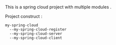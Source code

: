 This is a spring cloud project with multiple modules .

Project construct :

    my-spring-cloud
      --my-spring-cloud-register
      --my-spring-cloud-server
      --my-spring-cloud-client


